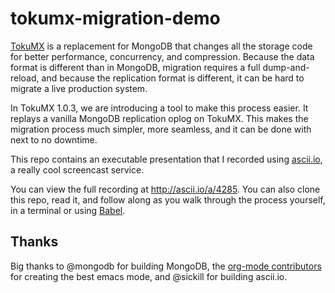 tokumx-migration-demo
=====================

[TokuMX][1] is a replacement for MongoDB that changes all the storage code
for better performance, concurrency, and compression.  Because the data
format is different than in MongoDB, migration requires a full
dump-and-reload, and because the replication format is different, it can
be hard to migrate a live production system.

In TokuMX 1.0.3, we are introducing a tool to make this process easier.
It replays a vanilla MongoDB replication oplog on TokuMX.  This makes the
migration process much simpler, more seamless, and it can be done with
next to no downtime.

This repo contains an executable presentation that I recorded using
[ascii.io][2], a really cool screencast service.

You can view the full recording at http://ascii.io/a/4285.  You can also
clone this repo, read it, and follow along as you walk through the process
yourself, in a terminal or using [Babel][3].

[1]: http://www.tokutek.com/products/tokumx-for-mongodb/
[2]: http://ascii.io/
[3]: http://orgmode.org/worg/org-contrib/babel/

Thanks
------

Big thanks to @mongodb for building MongoDB, the
[org-mode contributors][4] for creating the best emacs mode, and @sickill
for building ascii.io.

[4]: http://orgmode.org/org.html#History-and-Acknowledgments
